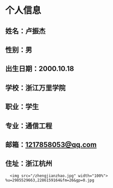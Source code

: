 #   个人信息
##  姓名：卢振杰
##  性别：男
##  出生日期：2000.10.18
##  学校：浙江万里学院
##  职业：学生
##  专业：通信工程
##  邮箱：1217858053@qq.com
##  住址：浙江杭州
      <img src="/zhengjianzhao.jpg" width="100%">      %u=2985529663,2286159164&fm=26&gp=0.jpg
